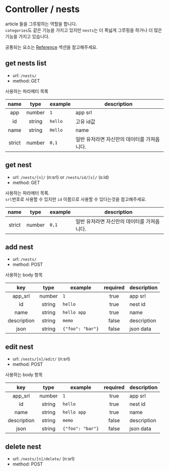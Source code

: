 # Controller / nests

article 들을 그루핑하는 역할을 합니다.  
`categories`도 같은 기능을 가지고 있지만 `nests`는 더 폭넓게 그루핑을 하거나 더 많은 기능을 가지고 있습니다.

공통되는 요소는 [Reference](https://github.com/redgoose-dev/goose-api/tree/master/controller#reference) 섹션을 참고해주세요.


## get nests list
- url: `/nests/`
- method: GET

사용하는 파라메터 목록

| name | type | example | description |
|:---:|:---:|---|---|
| app | number | `1` | app srl |
| id | string | `hello` | 고유 id값 |
| name | string | `Hello` | name |
| strict | number | `0,1` | 일반 유저라면 자신만의 데이터를 가져옵니다. |


## get nest
- url: `/nests/[n]/` (n:srl) or `/nests/id/[s]/` (s:id)
- method: GET

사용하는 파라메터 목록.  
`srl`번호로 사용할 수 있지만 `id` 이름으로 사용할 수 있다는것을 참고해주세요.

| name | type | example | description |
|:---:|:---:|---|---|
| strict | number | `0,1` | 일반 유저라면 자신만의 데이터를 가져옵니다. |


## add nest
- url: `/nests/`
- method: POST

사용하는 body 항목

| key | type | example | required | description |
|:---:|:---:|---|:---:|---|
| app_srl | number | `1` | true | app srl |
| id | string | `hello` | true | nest id |
| name | string | `hello app` | true | name |
| description | string | `memo` | false | description |
| json | string | `{"foo": "bar"}` | false | json data |


## edit nest
- url: `/nests/[n]/edit/` (n:srl)
- method: POST

사용하는 body 항목

| key | type | example | required | description |
|:---:|:---:|---|:---:|---|
| app_srl | number | `1` | true | app srl |
| id | string | `hello` | true | nest id |
| name | string | `hello app` | true | name |
| description | string | `memo` | false | description |
| json | string | `{"foo": "bar"}` | false | json data |


## delete nest
- url: `/nests/[n]/delete/` (n:srl)
- method: POST